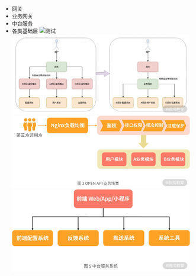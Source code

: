 + 网关
+ 业务网关
+ 中台服务
+ 各类基础层
![测试](https://github.com/zhangcaiqian/algorithm-practice/blob/master/Assets/nodeServer.png)
![测试](https://github.com/zhangcaiqian/algorithm-practice/blob/master/Assets/gates.png)
![测试](https://github.com/zhangcaiqian/algorithm-practice/blob/master/Assets/openApi.png)
![测试](https://github.com/zhangcaiqian/algorithm-practice/blob/master/Assets/middleStage.png)